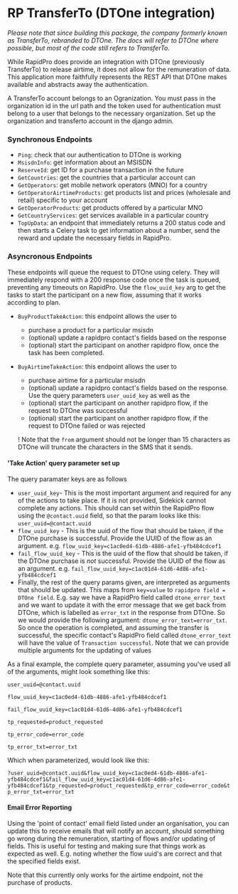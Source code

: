 # RP TransferTo (DTOne integration)

_Please note that since building this package, the company formerly known as TransferTo, rebranded to DTOne. The docs will refer to DTOne where possible, but most of the code still refers to TransferTo._

While RapidPro does provide an integration with DTOne (previously TransferTo) to release airtime, it does not allow for the remuneration of data. This application more faithfully represents the REST API that DTOne makes available and abstracts away the authentication.

A TransferTo account belongs to an Ogranization. You must pass in the organization id in the url path and the token used for authentication must belong to a user that belongs to the necessary organization. Set up the organization and transferto account in the django admin.

### Synchronous Endpoints
- `Ping`: check that our authentication to DTOne is working
- `MsisdnInfo`: get information about an MSISDN
- `ReserveId`: get ID for a purchase transaction in the future
- `GetCountries`: get the countries that a particular account can
- `GetOperators`: get mobile network operators (MNO) for a country
- `GetOperatorAirtimeProducts`: get products list and prices (wholesale and retail) specific to your account
- `GetOperatorProducts`: get products offered by a particular MNO
- `GetCountryServices`: get services available in a particular country
- `TopUpData`: an endpoint that immediately returns a 200 status code and then starts a Celery task to get information about a number, send the reward and update the necessary fields in RapidPro.

### Asyncronous Endpoints
These endpoints will queue the request to DTOne using celery. They will immediately respond with a 200 response code once the task is queued, preventing any timeouts on RapidPro. Use the `flow_uuid_key` arg to get the tasks to start the participant on a new flow, assuming that it works according to plan.

- `BuyProductTakeAction`: this endpoint allows the user to
    - purchase a product for a particular msisdn
    - (optional) update a rapidpro contact's fields based on the response
    - (optional) start the participant on another rapidpro flow, once the task has been completed.
- `BuyAirtimeTakeAction`: this endpoint allows the user to
    - purchase airtime for a particular msisdn
    - (optional) update a rapidpro contact's fields based on the response. Use the query parameters `user_uuid_key` as well as the
    - (optional) start the participant on another rapidpro flow, if the request to DTOne was successful
    - (optional) start the participant on another rapidpro flow, if the request to DTOne failed or was rejected

    ! Note that the `from` argument should not be longer than 15 characters as DTOne will truncate the characters in the SMS that it sends.

#### 'Take Action' query parameter set up

The query paramater keys are as follows

- `user_uuid_key`- This is the most important argument and required for any of the actions to take place. If it is not provided, Sidekick cannot complete any actions. This should can set within the RapidPro flow using the `@contact.uuid` field, so that the param looks like this: `user_uuid=@contact.uuid`
- `flow_uuid_key` - This is the uuid of the flow that should be taken, if the DTOne purchase is successful. Provide the UUID of the flow as an argument. e.g. `flow_uuid_key=c1ac0ed4-61db-4886-afe1-yfb484cdcef1`
- `fail_flow_uuid_key` - This is the uuid of the flow that should be taken, if the DTOne purchase is *not* successful. Provide the UUID of the flow as an argument. e.g. `fail_flow_uuid_key=c1ac01d4-61d6-4d86-afe1-yfb484cdcef1`
- Finally, the rest of the query params given, are interpreted as arguments that should be updated. This maps from `key=value` to `rapidpro field = DTOne field`.
E.g. say we have a RapidPro field called `dtone_error_text` and we want to update it with the error message that we get back from DTOne, which is labelled as `error_txt` in the response from DTOne. So we would provide the following argument: `dtone_error_text=error_txt`. So once the operation is completed, and assuming the transfer is successful, the specific contact's RapidPro field called `dtone_error_text` will have the value of `Transaction successful`.
Note that we can provide multiple arguments for the updating of values

As a final example, the complete query parameter, assuming you've used all of the arguments, might look something like this:

`user_uuid=@contact.uuid`

`flow_uuid_key=c1ac0ed4-61db-4886-afe1-yfb484cdcef1`

`fail_flow_uuid_key=c1ac01d4-61d6-4d86-afe1-yfb484cdcef1`

`tp_requested=product_requested`

`tp_error_code=error_code`

`tp_error_txt=error_txt`

Which when parameterized, would look like this:

`?user_uuid=@contact.uuid&flow_uuid_key=c1ac0ed4-61db-4886-afe1-yfb484cdcef1&fail_flow_uuid_key=c1ac01d4-61d6-4d86-afe1-yfb484cdcef1&tp_requested=product_requested&tp_error_code=error_code&tp_error_txt=error_txt`

#### Email Error Reporting
Using the 'point of contact' email field listed under an organisation, you can update this to receive emails that will notify an account, should something go wrong during the remuneration, starting of flows and/or updating of fields. This is useful for testing and making sure that things work as expected as well. E.g. noting whether the flow uuid's are correct and that the specified fields exist.

Note that this currently only works for the airtime endpoint, not the purchase of products.
